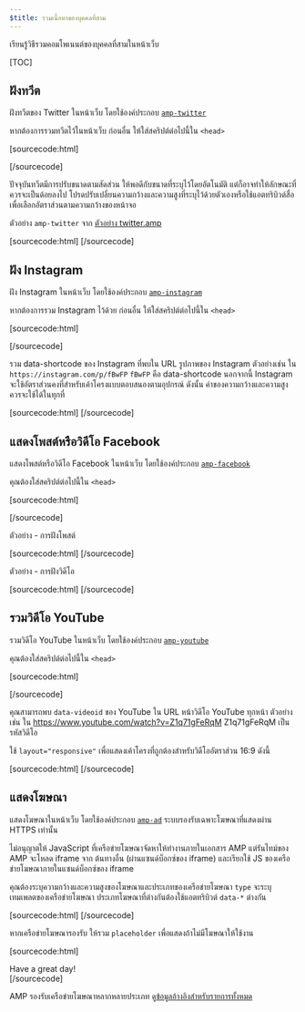 ```yaml
---
$title: รวมเนื้อหาของบุคคลที่สาม
---
```


เรียนรู้วิธีรวมคอมโพเนนต์ของบุคคลที่สามในหน้าเว็บ

[TOC]

## ฝังทวีต

ฝังทวีตของ Twitter ในหน้าเว็บ
โดยใช้องค์ประกอบ [`amp-twitter`](/docs/reference/extended/amp-twitter.html)

หากต้องการรวมทวีตไว้ในหน้าเว็บ
ก่อนอื่น ให้ใส่สคริปต์ต่อไปนี้ใน `<head>`

[sourcecode:html]
<script async custom-element="amp-twitter" src="https://cdn.ampproject.org/v0/amp-twitter-0.1.js"></script>
[/sourcecode]

ปัจจุบันทวีตมีการปรับขนาดตามสัดส่วน
ให้พอดีกับขนาดที่ระบุไว้โดยอัตโนมัติ
แต่ก็อาจทำให้ลักษณะที่ควรจะเป็นด้อยลงไป
โปรดปรับเปลี่ยนความกว้างและความสูงที่ระบุไว้ด้วยตัวเองหรือใช้แอตทริบิวต์สื่อ
เพื่อเลือกอัตราส่วนตามความกว้างของหน้าจอ

ตัวอย่าง `amp-twitter` จาก
[ตัวอย่าง twitter.amp](https://github.com/ampproject/amphtml/blob/master/examples/twitter.amp.html)

[sourcecode:html]
<amp-twitter width=390 height=50
    layout="responsive"
    data-tweetid="638793490521001985">
</amp-twitter>
[/sourcecode]

## ฝัง Instagram

ฝัง Instagram ในหน้าเว็บ
โดยใช้องค์ประกอบ [`amp-instagram`](/docs/reference/extended/amp-instagram.html)

หากต้องการรวม Instagram ไว้ด้วย
ก่อนอื่น ให้ใส่สคริปต์ต่อไปนี้ใน `<head>`

[sourcecode:html]
<script async custom-element="amp-instagram" src="https://cdn.ampproject.org/v0/amp-instagram-0.1.js"></script>
[/sourcecode]

รวม data-shortcode ของ Instagram ที่พบใน URL รูปภาพของ Instagram
ตัวอย่างเช่น ใน `https://instagram.com/p/fBwFP`
`fBwFP` คือ data-shortcode
นอกจากนี้ Instagram จะใช้อัตราส่วนคงที่สำหรับเค้าโครงแบบตอบสนองตามอุปกรณ์
ดังนั้น ค่าของความกว้างและความสูงควรจะใช้ได้ในทุกที่

[sourcecode:html]
<amp-instagram
    data-shortcode="fBwFP"
    width="320"
    height="392"
    layout="responsive">
</amp-instagram>
[/sourcecode]

## แสดงโพสต์หรือวิดีโอ Facebook

แสดงโพสต์หรือวิดีโอ Facebook ในหน้าเว็บ
โดยใช้องค์ประกอบ [`amp-facebook`](/docs/reference/extended/amp-facebook.html)

คุณต้องใส่สคริปต์ต่อไปนี้ใน `<head>`

[sourcecode:html]
<script async custom-element="amp-facebook" src="https://cdn.ampproject.org/v0/amp-facebook-0.1.js"></script>
[/sourcecode]

ตัวอย่าง - การฝังโพสต์

[sourcecode:html]
<amp-facebook width=486 height=657
    layout="responsive"
    data-href="https://www.facebook.com/zuck/posts/10102593740125791">
</amp-facebook>
[/sourcecode]

ตัวอย่าง - การฝังวิดีโอ

[sourcecode:html]
<amp-facebook width=552 height=574
    layout="responsive"
    data-embed-as="video"
    data-href="https://www.facebook.com/zuck/videos/10102509264909801/">
</amp-facebook>
[/sourcecode]

## รวมวิดีโอ YouTube

รวมวิดีโอ YouTube ในหน้าเว็บ
โดยใช้องค์ประกอบ [`amp-youtube`](/docs/reference/extended/amp-youtube.html)

คุณต้องใส่สคริปต์ต่อไปนี้ใน `<head>`

[sourcecode:html]
<script async custom-element="amp-youtube" src="https://cdn.ampproject.org/v0/amp-youtube-0.1.js"></script>
[/sourcecode]

คุณสามารถพบ `data-videoid` ของ YouTube ใน URL หน้าวิดีโอ YouTube ทุกหน้า
ตัวอย่างเช่น ใน https://www.youtube.com/watch?v=Z1q71gFeRqM
Z1q71gFeRqM เป็นรหัสวิดีโอ

ใช้ `layout="responsive"` เพื่อแสดงเค้าโครงที่ถูกต้องสำหรับวิดีโออัตราส่วน 16:9 ดังนี้

[sourcecode:html]
<amp-youtube
    data-videoid="mGENRKrdoGY"
    layout="responsive"
    width="480" height="270">
</amp-youtube>
[/sourcecode]

## แสดงโฆษณา

แสดงโฆษณาในหน้าเว็บ
โดยใช้องค์ประกอบ [`amp-ad`](/docs/reference/amp-ad.html)
ระบบรองรับเฉพาะโฆษณาที่แสดงผ่าน HTTPS เท่านั้น

ไม่อนุญาตให้ JavaScript ที่เครือข่ายโฆษณาจัดหาให้ทำงานภายในเอกสาร AMP
แต่รันไทม์ของ AMP จะโหลด iframe จาก
ต้นทางอื่น (ผ่านแซนด์บ็อกซ์ของ iframe)
และเรียกใช้ JS ของเครือข่ายโฆษณาภายในแซนด์บ็อกซ์ของ iframe

คุณต้องระบุความกว้างและความสูงของโฆษณาและประเภทของเครือข่ายโฆษณา
`type` จะระบุเทมเพลตของเครือข่ายโฆษณา
ประเภทโฆษณาที่ต่างกันต้องใช้แอตทริบิวต์ `data-*` ต่างกัน

[sourcecode:html]
<amp-ad width=300 height=250
    type="example"
    data-aax_size="300x250"
    data-aax_pubname="test123"
    data-aax_src="302">
</amp-ad>
[/sourcecode]

หากเครือข่ายโฆษณารองรับ
ให้รวม `placeholder`
เพื่อแสดงถ้าไม่มีโฆษณาให้ใช้งาน

[sourcecode:html]
<amp-ad width=300 height=250
    type="example"
    data-aax_size="300x250"
    data-aax_pubname="test123"
    data-aax_src="302">
  <div placeholder>Have a great day!</div>
</amp-ad>
[/sourcecode]

AMP รองรับเครือข่ายโฆษณาหลากหลายประเภท ดู[ข้อมูลอ้างอิงสำหรับรายการทั้งหมด](/docs/reference/amp-ad.html#supported-ad-networks)
